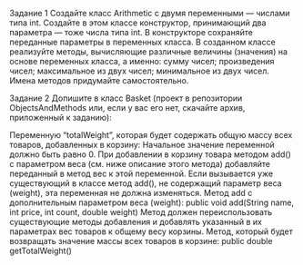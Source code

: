 Задание 1
Создайте класс Arithmetic с двумя переменными — числами типа int.
Создайте в этом классе конструктор, принимающий два параметра — тоже числа типа int. В конструкторе сохраняйте переданные параметры в переменных класса.
В созданном классе реализуйте методы, вычисляющие различные величины (значения) на основе переменных класса, а именно:
сумму чисел;
произведения чисел;
максимальное из двух чисел;
минимальное из двух чисел.
Имена методов придумайте самостоятельно.



Задание 2
Допишите в класс Basket (проект в репозитории ObjectsAndMethods или, если у вас его нет, скачайте архив, приложенный к заданию):

Переменную “totalWeight”, которая будет содержать общую массу всех товаров, добавленных в корзину:
Начальное значение переменной должно быть равно 0.
При добавлении в корзину товара методом add() с параметром веса (см. ниже описание этого метода) добавляйте переданный в метод вес к этой переменной.
Если вызывается уже существующий в классе метод add(), не содержащий параметр веса (weight), эта переменная не должна изменяться.
Метод add с дополнительным параметром веса (weight):
public void add(String name, int price, int count, double weight)
Метод должен переиспользовать существующие методы добавления и добавлять указанный в их параметрах вес товаров к общему весу корзины.
Метод, который будет возвращать значение массы всех товаров в корзине:
public double getTotalWeight()

